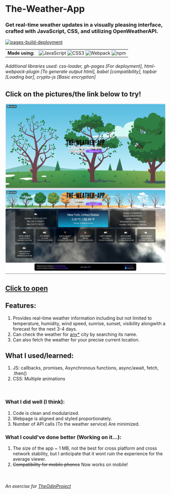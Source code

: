 # The-Weather-App
### Get real-time weather updates in a visually pleasing interface, crafted with JavaScript, CSS, and utilizing OpenWeatherAPI.
[![pages-build-deployment](https://github.com/redplusblue/weather-app/actions/workflows/pages/pages-build-deployment/badge.svg?branch=gh-pages)](https://github.com/redplusblue/weather-app/actions/workflows/pages/pages-build-deployment)
<table>
  <td align="center"><b>Made using:</b></td>
  <td> 
    <img title="JavaScript" src="https://cdn.jsdelivr.net/gh/devicons/devicon/icons/javascript/javascript-plain.svg" width="40" height="40" alt="JavaScript" />
    <img title="CSS3" src="https://cdn.jsdelivr.net/gh/devicons/devicon/icons/css3/css3-plain.svg" width="40" height="40" alt="CSS3" />
    <img title="Webpack" src="https://cdn.jsdelivr.net/gh/devicons/devicon/icons/webpack/webpack-original.svg" width="40" height="40" alt="Webpack" />
    <img title="npm" src="https://cdn.jsdelivr.net/gh/devicons/devicon/icons/npm/npm-original-wordmark.svg" width="40" height="40" alt="npm" />
  </td>
</table>

###### Additional libraries used: css-loader, gh-pages [For deployment], html-webpack-plugin [To generate output html], babel [compatibility], topbar [Loading bar], crypto-js [Basic encryption]

## **Click on the pictures/the link below to try!**

<a href="https://redplusblue.github.io/weather-app/"><img src="src/data/preview.png" alt="A preview picture" title="Click Me!"></a>
<a href="https://redplusblue.github.io/weather-app/"><img src="src/data/preview-1.png" alt="A preview picture" title="Click Me!"></a>

## [Click to open](https://redplusblue.github.io/weather-app/)

## Features:
1. Provides real-time weather information including but not limited to temperature, humidity, wind speed, sunrise, sunset, visibility alongwith a forecast for the next 3-4 days. 
2. Can check the weather for [any*](http://bulk.openweathermap.org/sample/) city by searching its name.
3. Can also fetch the weather for your precise current location.

## What I used/learned:
1. JS: callbacks, promises, Asynchronous functions, async/await, fetch, .then()
2. CSS: Multiple animations

<br>

### What I did well (I think): 
1. Code is clean and modularized.
2. Webpage is aligned and styled proportionately.
3. Number of API calls (To the weather service) Are minimized.

### What I could've done better (Working on it...):
1. The size of the app ~ 1 MB, not the best for cross platform and cross network stability, but I anticipate that it wont ruin the experience for the average viewer.
2. ~~Compatibility for mobile phones~~ Now works on mobile!

<br>

###### An exercise for [TheOdinProject](theodinproject.com)
